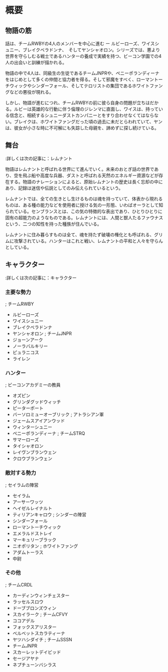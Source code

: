 # 概要
## 物語の筋
話は、チームRWBYの4人のメンバーを中心に進む ー ルビーローズ、ワイスシュニー、ブレイクベラドンナ、　そしてヤンシャオロン。シリーズでは、悪より世界を守らしむる戦士であるハンターの養成で実績を持つ、ビーコン学園での4人の出会いと訓練が描かれる。

物語の中で4人は、同級生の生徒であるチームJNPRや、ペニーポランディーナをはじめとして多くの仲間と協力者を得る。そして邪魔をすべく、ローマントーチウィックやシンダーフォール、そしてテロリストの集団であるホワイトファングなどの悪役が現れる。

しかし、物語が進むにつれ、チームRWBYの前に彼ら自身の問題が立ちはだかる。ルビーは英雄的な行動に伴う倫理のジレンマに直面し、ワイスは、持っている信念と、相続するシュニーダストカンパニーとをすり合わせなくてはならない。ブレイクは、ホワイトファングだった頃の過去に未だとらわれていて、ヤンは、彼女が小さな時に不可解にも失踪した母親を、諦めずに探し続けている。

## 舞台
:詳しくは次の記事に：レムナント

物語はレムナントと呼ばれる世界にて進んでいく。未来のおとぎ話の世界であり、空を飛ぶ船や高度な兵器、ダストと呼ばれる天然のエネルギー資源などが存在する。物語のナレーションによると、原始レムナントの歴史は長く忘却の中にあり、記録は迷信や伝説としてのみ伝えられているという。

レムナントでは、全ての生きとし生けるものは魂を持っていて、体表から現れるものは、ある種の能力などを使用者に授ける気の一形態、いわばオーラとして知られている。センブランスとは、この気の特徴的な表出であり、ひとりひとりに固有の超能力のようなものである。レムナントには、人間と獣人たるファウナスという、二つの知性を持った種族が住んでいる。

レムナントに住み暮らすものは全て、魂を持たず破壊の権化とも呼ばれる、グリムに攻撃されている。ハンターはこれと戦い、レムナントの平和と人々を守らんとしている。

## キャラクター
:詳しくは次の記事に：キャラクター

### 主要な勢力
; チームRWBY
* ルビーローズ
* ワイスシュニー
* ブレイクベラドンナ
* ヤンシャオロン
; チームJNPR
* ジョーンアーク
* ノーラバルキリー
* ピュラニコス
* ライレン
### ハンター
; ビーコンアカデミーの教員
* オズピン
* グリンダグッドウィッチ
* ピーターポート
* バーソロミューオーブリック
; アトラシアン軍
* ジェームスアイアンウッド
* ウィンターシュニー
* ペニーポランディーナ
; チームSTRQ
* サマーローズ
* タイシャオロン
* レイヴンブランウェン
* クロウブランウェン
### 敵対する勢力
; セイラムの陣営
* セイラム
* アーサーワッツ
* ヘイゼルレイナルト
* ティリアンキャロウ
; シンダーの陣営
* シンダーフォール
* ローマントーチウィック
* エメラルドストレイ
* マーキュリーブラック
* ニオポリタン
; ホワイトファング
* アダムトーラス
* 中尉
### その他
; チームCRDL
* カーディンウィンチェスター
* ラッセルスロウ
* ドーブブロンズウィン
* スカイラーク
; チームCFVY
* ココアデル
* フォックスアリスター
* ベルベットスカラティーナ
* ヤツハシダイチ
; チームSSSN
* チームJNPR
* スカーレットデイビッド
* セージアヤナ
* ネプチューンバシラス
